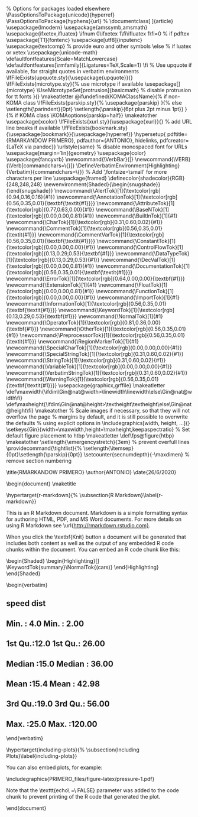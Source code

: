 % Options for packages loaded elsewhere
\PassOptionsToPackage{unicode}{hyperref}
\PassOptionsToPackage{hyphens}{url}
%
\documentclass[
]{article}
\usepackage{lmodern}
\usepackage{amssymb,amsmath}
\usepackage{ifxetex,ifluatex}
\ifnum 0\ifxetex 1\fi\ifluatex 1\fi=0 % if pdftex
  \usepackage[T1]{fontenc}
  \usepackage[utf8]{inputenc}
  \usepackage{textcomp} % provide euro and other symbols
\else % if luatex or xetex
  \usepackage{unicode-math}
  \defaultfontfeatures{Scale=MatchLowercase}
  \defaultfontfeatures[\rmfamily]{Ligatures=TeX,Scale=1}
\fi
% Use upquote if available, for straight quotes in verbatim environments
\IfFileExists{upquote.sty}{\usepackage{upquote}}{}
\IfFileExists{microtype.sty}{% use microtype if available
  \usepackage[]{microtype}
  \UseMicrotypeSet[protrusion]{basicmath} % disable protrusion for tt fonts
}{}
\makeatletter
\@ifundefined{KOMAClassName}{% if non-KOMA class
  \IfFileExists{parskip.sty}{%
    \usepackage{parskip}
  }{% else
    \setlength{\parindent}{0pt}
    \setlength{\parskip}{6pt plus 2pt minus 1pt}}
}{% if KOMA class
  \KOMAoptions{parskip=half}}
\makeatother
\usepackage{xcolor}
\IfFileExists{xurl.sty}{\usepackage{xurl}}{} % add URL line breaks if available
\IfFileExists{bookmark.sty}{\usepackage{bookmark}}{\usepackage{hyperref}}
\hypersetup{
  pdftitle={RMARKANDOW PRIMERO},
  pdfauthor={ANTONIO},
  hidelinks,
  pdfcreator={LaTeX via pandoc}}
\urlstyle{same} % disable monospaced font for URLs
\usepackage[margin=1in]{geometry}
\usepackage{color}
\usepackage{fancyvrb}
\newcommand{\VerbBar}{|}
\newcommand{\VERB}{\Verb[commandchars=\\\{\}]}
\DefineVerbatimEnvironment{Highlighting}{Verbatim}{commandchars=\\\{\}}
% Add ',fontsize=\small' for more characters per line
\usepackage{framed}
\definecolor{shadecolor}{RGB}{248,248,248}
\newenvironment{Shaded}{\begin{snugshade}}{\end{snugshade}}
\newcommand{\AlertTok}[1]{\textcolor[rgb]{0.94,0.16,0.16}{#1}}
\newcommand{\AnnotationTok}[1]{\textcolor[rgb]{0.56,0.35,0.01}{\textbf{\textit{#1}}}}
\newcommand{\AttributeTok}[1]{\textcolor[rgb]{0.77,0.63,0.00}{#1}}
\newcommand{\BaseNTok}[1]{\textcolor[rgb]{0.00,0.00,0.81}{#1}}
\newcommand{\BuiltInTok}[1]{#1}
\newcommand{\CharTok}[1]{\textcolor[rgb]{0.31,0.60,0.02}{#1}}
\newcommand{\CommentTok}[1]{\textcolor[rgb]{0.56,0.35,0.01}{\textit{#1}}}
\newcommand{\CommentVarTok}[1]{\textcolor[rgb]{0.56,0.35,0.01}{\textbf{\textit{#1}}}}
\newcommand{\ConstantTok}[1]{\textcolor[rgb]{0.00,0.00,0.00}{#1}}
\newcommand{\ControlFlowTok}[1]{\textcolor[rgb]{0.13,0.29,0.53}{\textbf{#1}}}
\newcommand{\DataTypeTok}[1]{\textcolor[rgb]{0.13,0.29,0.53}{#1}}
\newcommand{\DecValTok}[1]{\textcolor[rgb]{0.00,0.00,0.81}{#1}}
\newcommand{\DocumentationTok}[1]{\textcolor[rgb]{0.56,0.35,0.01}{\textbf{\textit{#1}}}}
\newcommand{\ErrorTok}[1]{\textcolor[rgb]{0.64,0.00,0.00}{\textbf{#1}}}
\newcommand{\ExtensionTok}[1]{#1}
\newcommand{\FloatTok}[1]{\textcolor[rgb]{0.00,0.00,0.81}{#1}}
\newcommand{\FunctionTok}[1]{\textcolor[rgb]{0.00,0.00,0.00}{#1}}
\newcommand{\ImportTok}[1]{#1}
\newcommand{\InformationTok}[1]{\textcolor[rgb]{0.56,0.35,0.01}{\textbf{\textit{#1}}}}
\newcommand{\KeywordTok}[1]{\textcolor[rgb]{0.13,0.29,0.53}{\textbf{#1}}}
\newcommand{\NormalTok}[1]{#1}
\newcommand{\OperatorTok}[1]{\textcolor[rgb]{0.81,0.36,0.00}{\textbf{#1}}}
\newcommand{\OtherTok}[1]{\textcolor[rgb]{0.56,0.35,0.01}{#1}}
\newcommand{\PreprocessorTok}[1]{\textcolor[rgb]{0.56,0.35,0.01}{\textit{#1}}}
\newcommand{\RegionMarkerTok}[1]{#1}
\newcommand{\SpecialCharTok}[1]{\textcolor[rgb]{0.00,0.00,0.00}{#1}}
\newcommand{\SpecialStringTok}[1]{\textcolor[rgb]{0.31,0.60,0.02}{#1}}
\newcommand{\StringTok}[1]{\textcolor[rgb]{0.31,0.60,0.02}{#1}}
\newcommand{\VariableTok}[1]{\textcolor[rgb]{0.00,0.00,0.00}{#1}}
\newcommand{\VerbatimStringTok}[1]{\textcolor[rgb]{0.31,0.60,0.02}{#1}}
\newcommand{\WarningTok}[1]{\textcolor[rgb]{0.56,0.35,0.01}{\textbf{\textit{#1}}}}
\usepackage{graphicx,grffile}
\makeatletter
\def\maxwidth{\ifdim\Gin@nat@width>\linewidth\linewidth\else\Gin@nat@width\fi}
\def\maxheight{\ifdim\Gin@nat@height>\textheight\textheight\else\Gin@nat@height\fi}
\makeatother
% Scale images if necessary, so that they will not overflow the page
% margins by default, and it is still possible to overwrite the defaults
% using explicit options in \includegraphics[width, height, ...]{}
\setkeys{Gin}{width=\maxwidth,height=\maxheight,keepaspectratio}
% Set default figure placement to htbp
\makeatletter
\def\fps@figure{htbp}
\makeatother
\setlength{\emergencystretch}{3em} % prevent overfull lines
\providecommand{\tightlist}{%
  \setlength{\itemsep}{0pt}\setlength{\parskip}{0pt}}
\setcounter{secnumdepth}{-\maxdimen} % remove section numbering

\title{RMARKANDOW PRIMERO}
\author{ANTONIO}
\date{26/6/2020}

\begin{document}
\maketitle

\hypertarget{r-markdown}{%
\subsection{R Markdown}\label{r-markdown}}

This is an R Markdown document. Markdown is a simple formatting syntax
for authoring HTML, PDF, and MS Word documents. For more details on
using R Markdown see \url{http://rmarkdown.rstudio.com}.

When you click the \textbf{Knit} button a document will be generated
that includes both content as well as the output of any embedded R code
chunks within the document. You can embed an R code chunk like this:

\begin{Shaded}
\begin{Highlighting}[]
\KeywordTok{summary}\NormalTok{(cars)}
\end{Highlighting}
\end{Shaded}

\begin{verbatim}
##      speed           dist       
##  Min.   : 4.0   Min.   :  2.00  
##  1st Qu.:12.0   1st Qu.: 26.00  
##  Median :15.0   Median : 36.00  
##  Mean   :15.4   Mean   : 42.98  
##  3rd Qu.:19.0   3rd Qu.: 56.00  
##  Max.   :25.0   Max.   :120.00
\end{verbatim}

\hypertarget{including-plots}{%
\subsection{Including Plots}\label{including-plots}}

You can also embed plots, for example:

\includegraphics{PRIMERO_files/figure-latex/pressure-1.pdf}

Note that the \texttt{echo\ =\ FALSE} parameter was added to the code
chunk to prevent printing of the R code that generated the plot.

\end{document}
